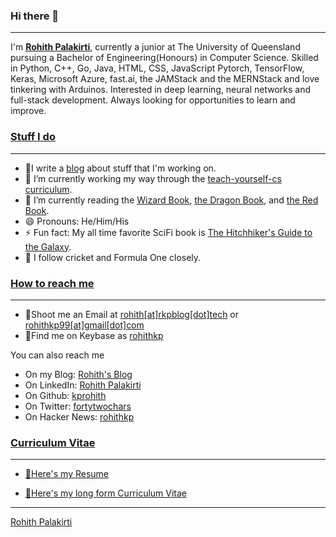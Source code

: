 ### Hi there 👋
---
<!--
**kprohith/kprohith** is a ✨ _special_ ✨ repository because its `README.md` (this file) appears on your GitHub profile.

Here are some ideas to get you started:
-->
I'm [**Rohith Palakirti**](http://www.rohithkp.me/), currently a junior at The University of Queensland pursuing a Bachelor of Engineering(Honours) in Computer Science. Skilled in Python, C++, Go, Java, HTML, CSS, JavaScript Pytorch, TensorFlow, Keras, Microsoft Azure, fast.ai, the JAMStack and the MERNStack and love tinkering with Arduinos. Interested in deep learning, neural networks and full-stack development. Always looking for opportunities to learn and improve.

### [Stuff I do](#stuff-i-do)

---

- 📃I write a [blog](https://blog.rohithkp.me) about stuff that I'm working on.
- 🔭 I’m currently working my way through the [teach-yourself-cs curriculum](https://www.teachyourselfcs.com).
- 🌱 I’m currently reading the [Wizard Book](https://en.wikipedia.org/wiki/Structure_and_Interpretation_of_Computer_Programs), [the Dragon Book](https://en.wikipedia.org/wiki/Compilers:_Principles,_Techniques,_and_Tools), and [the Red Book](http://www.redbook.io/).
- 😄 Pronouns: He/Him/His
- ⚡ Fun fact: My all time favorite SciFi book is [The Hitchhiker's Guide to the Galaxy](https://en.wikipedia.org/wiki/The_Hitchhiker%27s_Guide_to_the_Galaxy).
- 🤿 I follow cricket and Formula One closely.

### [How to reach me](#how-to-reach-me)

---

- 📧Shoot me an Email at [rohith[at]rkpblog[dot]tech](mailto:rohith@rkpblog.tech) or
           [rohithkp99[at]gmail[dot]com](mailto:rohithkp99@gmail.com)
- 🔑Find me on Keybase as [rohithkp](https://keybase.io/rohithkp)

 You can also reach me

- On my Blog: [Rohith's Blog](https://blog.rohithkp.me/)
- On LinkedIn: [Rohith Palakirti](https://linkedin.com/in/rohith-kp)
- On Github: [kprohith](https://github.com/kprohith)
- On Twitter: [fortytwochars](https://twitter.com/fortytwochars)
- On Hacker News: [rohithkp](https://news.ycombinator.com/user?id=rohithkp)

### [Curriculum Vitae](#curriculum-vitae)

---

- [📠Here's my Resume](https://blog.rohithkp.me/cv.pdf)

- [🧾Here's my long form Curriculum Vitae](https://drive.google.com/file/d/1lRLYUBquMmihU7_QP115nudGhwaoyjUE/view?usp=sharing)

---

<div class="LI-profile-badge"  data-version="v1" data-size="large" data-locale="en_US" data-type="horizontal" data-theme="dark" data-vanity="rohith-kp"><a class="LI-simple-link" href='https://in.linkedin.com/in/rohith-kp?trk=profile-badge'>Rohith Palakirti</a></div>


 
